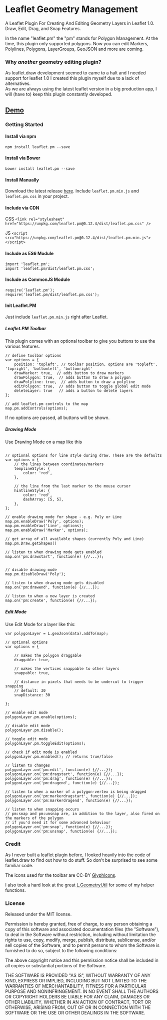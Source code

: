 # Leaflet Geometry Management
A Leaflet Plugin For Creating And Editing Geometry Layers in Leaflet 1.0.  
Draw, Edit, Drag, and Snap Features.

In the name "leaflet.pm" the "pm" stands for Polygon Management. At the time, this plugin only supported polygons. Now you can edit Markers, Polylines, Polygons, LayerGroups, GeoJSON and more are coming.

### Why *another* geometry editing plugin?
As leaflet.draw development seemed to came to a halt and I needed support for leaflet 1.0 I created this plugin myself due to a lack of alternatives.  
As we are always using the latest leaflet version in a big production app, I will (have to) keep this plugin constantly developed.

## [Demo](http://leaflet.pm.kaumgeschlafen.com/)

### Getting Started

#### Install via npm
`npm install leaflet.pm --save`

#### Install via Bower
`bower install leaflet.pm --save`

#### Install Manually
Download the latest release [here](https://github.com/codeofsumit/leaflet.pm/releases). Include `leaflet.pm.min.js` and `leaflet.pm.css` in your project.


#### Include via CDN
CSS
`<link rel="stylesheet" href="https://unpkg.com/leaflet.pm@0.12.4/dist/leaflet.pm.css" />`

JS
`<script src="https://unpkg.com/leaflet.pm@0.12.4/dist/leaflet.pm.min.js"></script>`

#### Include as ES6 Module
`import 'leaflet.pm';`  
`import 'leaflet.pm/dist/leaflet.pm.css';`

#### Include as CommonJS Module
`require('leaflet.pm');`  
`require('leaflet.pm/dist/leaflet.pm.css');`


#### Init Leaflet.PM
Just include `leaflet.pm.min.js` right after Leaflet.


##### Leaflet.PM Toolbar
This plugin comes with an optional toolbar to give you buttons to use the various features.

```
// define toolbar options
var options = {
    position: 'topleft', // toolbar position, options are 'topleft', 'topright', 'bottomleft', 'bottomright'
    drawMarker: true,  // adds button to draw markers
    drawPolygon: true,  // adds button to draw a polygon
    drawPolyline: true,  // adds button to draw a polyline
    editPolygon: true,  // adds button to toggle global edit mode
    deleteLayer: true   // adds a button to delete layers
};

// add leaflet.pm controls to the map
map.pm.addControls(options);
```
If no options are passed, all buttons will be shown.


##### Drawing Mode
Use Drawing Mode on a map like this


```

// optional options for line style during draw. These are the defaults
var options = {
    // the lines between coordinates/markers
    templineStyle: {
        color: 'red',
    },

    // the line from the last marker to the mouse cursor
    hintlineStyle: {
        color: 'red',
        dashArray: [5, 5],
    },
};

// enable drawing mode for shape - e.g. Poly or Line
map.pm.enableDraw('Poly', options);
map.pm.enableDraw('Line', options);
map.pm.enableDraw('Marker', options);

// get array of all available shapes (currently Poly and Line)
map.pm.Draw.getShapes()

// listen to when drawing mode gets enabled
map.on('pm:drawstart', function(e) {//...});


// disable drawing mode
map.pm.disableDraw('Poly');

// listen to when drawing mode gets disabled
map.on('pm:drawend', function(e) {//...});

// listen to when a new layer is created
map.on('pm:create', function(e) {//...});

```


##### Edit Mode
Use Edit Mode for a layer like this:

```
var polygonLayer = L.geoJson(data).addTo(map);

// optional options
var options = {

    // makes the polygon draggable
    draggable: true,

    // makes the vertices snappable to other layers
    snappable: true,

    // distance in pixels that needs to be undercut to trigger snapping
    // default: 30
    snapDistance: 30

};

// enable edit mode
polygonLayer.pm.enable(options);

// disable edit mode
polygonLayer.pm.disable();

// toggle edit mode
polygonLayer.pm.toggleEdit(options);

// check if edit mode is enabled
polygonLayer.pm.enabled(); // returns true/false

// listen to changes
polygonLayer.on('pm:edit', function(e) {//...});
polygonLayer.on('pm:dragstart', function(e) {//...});
polygonLayer.on('pm:drag', function(e) {//...});
polygonLayer.on('pm:dragend', function(e) {//...});

// listen to when a marker of a polygon-vertex is being dragged
polygonLayer.on('pm:markerdragstart', function(e) {//...});
polygonLayer.on('pm:markerdragend', function(e) {//...});

// listen to when snapping occurs
// pm:snap and pm:unsnap are, in addition to the layer, also fired on the markers of the polygon
// if you'd need it for some advanced behaviour
polygonLayer.on('pm:snap', function(e) {//...});
polygonLayer.on('pm:unsnap', function(e) {//...});

```


### Credit
As I never built a leaflet plugin before, I looked heavily into the code of leaflet.draw to find out how to do stuff. So don't be surprised to see some familiar code.

The icons used for the toolbar are CC-BY [Glyphicons](http://glyphicons.com/).

I also took a hard look at the great [L.GeometryUtil](https://github.com/makinacorpus/Leaflet.GeometryUtil) for some of my helper functions.


### License
Released under the MIT license.

Permission is hereby granted, free of charge, to any person obtaining a copy of this software and associated documentation files (the "Software"), to deal in the Software without restriction, including without limitation the rights to use, copy, modify, merge, publish, distribute, sublicense, and/or sell copies of the Software, and to permit persons to whom the Software is furnished to do so, subject to the following conditions:

The above copyright notice and this permission notice shall be included in all copies or substantial portions of the Software.

THE SOFTWARE IS PROVIDED "AS IS", WITHOUT WARRANTY OF ANY KIND, EXPRESS OR IMPLIED, INCLUDING BUT NOT LIMITED TO THE WARRANTIES OF MERCHANTABILITY, FITNESS FOR A PARTICULAR PURPOSE AND NONINFRINGEMENT. IN NO EVENT SHALL THE AUTHORS OR COPYRIGHT HOLDERS BE LIABLE FOR ANY CLAIM, DAMAGES OR OTHER LIABILITY, WHETHER IN AN ACTION OF CONTRACT, TORT OR OTHERWISE, ARISING FROM, OUT OF OR IN CONNECTION WITH THE SOFTWARE OR THE USE OR OTHER DEALINGS IN THE SOFTWARE.

